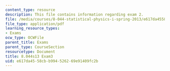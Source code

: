```yaml
---
content_type: resource
description: This file contains information regarding exam 2.
file: /media/courses/8-044-statistical-physics-i-spring-2013/e617da4558cbb994526269e91409fc2b_MIT8_044S14_exam3_03.pdf
file_type: application/pdf
learning_resource_types:
- Exams
ocw_type: OCWFile
parent_title: Exams
parent_type: CourseSection
resourcetype: Document
title: 8.044s13 Exam3
uid: e617da45-58cb-b994-5262-69e91409fc2b
---
```

